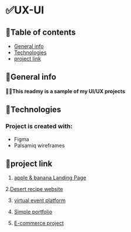 # **✅UX-UI**

## 🌟Table of contents

* [General info](#general-info)
* [Technologies](#technologies)
* [project link ](#project-link )

## 🌟General info

**👩‍💻This readmy is a sample of  my UI/UX  projects**
	
## 🌟Technologies

### Project is created with:

* Figma
* Palsamiq wireframes
	
## 🌟project link 

 1. [apple & banana Landing Page](https://www.figma.com/file/tMrgAYintlX6qguwUMafXq/landing-page?type=design&node-id=0-1&mode=design&t=c8bg5mV2FeNIZA3y-0)
    
  2.[Desert recipe website](https://www.figma.com/file/25dholRXCirBVX1K9SRvrq/Desert-recip?type=design&node-id=0-1&mode=design&t=IiowEk4Novf8MRFk-0)
 
 3. [virtual event platform](https://www.figma.com/file/ETszZA1vUjo4QAorOJZyS9/virtual-event-platform?type=design&node-id=0-1&mode=design&t=AQW5OpHtGX1yZMTQ-0)
    
 4. [Simple portfolio](https://www.figma.com/file/L5ARe91tGKSbVrJfI6xUux/portfolio?type=design&node-id=0-1&mode=design&t=P6DIfWEGw43ux6PA-0)
    
 5. [E-commerce project](https://www.figma.com/file/lxMS5mvFjCb1q6FiUeiMT6/E-commerce-project?type=design&node-id=0-1&mode=design&t=tCWvqBd2Lmh4oSGO-0)
 
